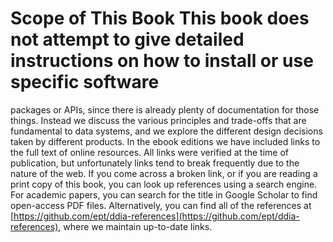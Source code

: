 # Scope of This Book This book does not attempt to give detailed instructions on how to install or use specific software
packages or APIs, since there is already plenty of documentation for those things. Instead we
discuss the various principles and trade-offs that are fundamental to data systems, and we explore
the different design decisions taken by different products. In the ebook editions we have included links to the full text of online resources. All links were verified at the time of publication, but unfortunately links tend to break frequently due to the nature of the web. If you come across a broken link, or if you are reading a print copy of this book, you can look up references using a search engine. For academic papers, you can search for the title in Google Scholar to find open-access PDF files. Alternatively, you can find all of the references at [https://github.com/ept/ddia-references](https://github.com/ept/ddia-references), where we maintain up-to-date links.